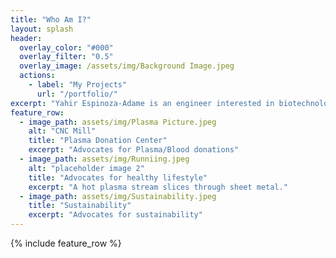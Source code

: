```yaml
---
title: "Who Am I?"
layout: splash
header:
  overlay_color: "#000"
  overlay_filter: "0.5"
  overlay_image: /assets/img/Background Image.jpeg
  actions:
    - label: "My Projects"
      url: "/portfolio/"
excerpt: "Yahir Espinoza-Adame is an engineer interested in biotechnology and pharmaceutical industry. Here you will find more about him, including his projects, hobbies, and advocacies"
feature_row:
  - image_path: assets/img/Plasma Picture.jpeg
    alt: "CNC Mill"
    title: "Plasma Donation Center"
    excerpt: "Advocates for Plasma/Blood donations"
  - image_path: assets/img/Runniing.jpeg
    alt: "placeholder image 2"
    title: "Advocates for healthy lifestyle"
    excerpt: "A hot plasma stream slices through sheet metal."
  - image_path: assets/img/Sustainability.jpeg
    title: "Sustainability"
    excerpt: "Advocates for sustainability"
---
```


{% include feature_row %}

